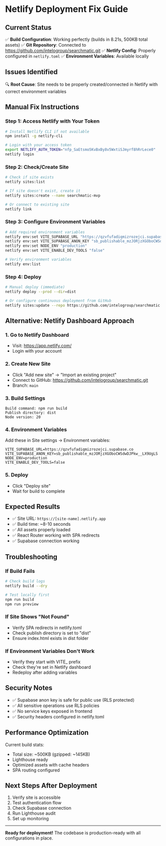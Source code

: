 # Netlify Deployment Fix Guide

## Current Status
✅ **Build Configuration**: Working perfectly (builds in 8.21s, 500KB total assets)
✅ **Git Repository**: Connected to https://github.com/intelogroup/searchmatic.git 
✅ **Netlify Config**: Properly configured in `netlify.toml`
✅ **Environment Variables**: Available locally

## Issues Identified
🔍 **Root Cause**: Site needs to be properly created/connected in Netlify with correct environment variables

## Manual Fix Instructions

### Step 1: Access Netlify with Your Token
```bash
# Install Netlify CLI if not available
npm install -g netlify-cli

# Login with your access token
export NETLIFY_AUTH_TOKEN="nfp_SaEtsmo5KvBxBy8v5WxtiSJmyrf8hRrLece0"
netlify login
```

### Step 2: Check/Create Site
```bash
# Check if site exists
netlify sites:list

# If site doesn't exist, create it
netlify sites:create --name searchmatic-mvp

# Or connect to existing site
netlify link
```

### Step 3: Configure Environment Variables
```bash
# Add required environment variables
netlify env:set VITE_SUPABASE_URL "https://qzvfufadiqmizrozejci.supabase.co"
netlify env:set VITE_SUPABASE_ANON_KEY "sb_publishable_mzJORjzXGOboCWSdwDJPkw__LX9UgLS"
netlify env:set NODE_ENV "production"
netlify env:set VITE_ENABLE_DEV_TOOLS "false"

# Verify environment variables
netlify env:list
```

### Step 4: Deploy
```bash
# Manual deploy (immediate)
netlify deploy --prod --dir=dist

# Or configure continuous deployment from GitHub
netlify sites:update --repo https://github.com/intelogroup/searchmatic.git
```

## Alternative: Netlify Dashboard Approach

### 1. Go to Netlify Dashboard
- Visit: https://app.netlify.com/
- Login with your account

### 2. Create New Site
- Click "Add new site" → "Import an existing project"
- Connect to GitHub: https://github.com/intelogroup/searchmatic.git
- Branch: `main`

### 3. Build Settings
```
Build command: npm run build
Publish directory: dist
Node version: 20
```

### 4. Environment Variables
Add these in Site settings → Environment variables:
```
VITE_SUPABASE_URL=https://qzvfufadiqmizrozejci.supabase.co
VITE_SUPABASE_ANON_KEY=sb_publishable_mzJORjzXGOboCWSdwDJPkw__LX9UgLS
NODE_ENV=production
VITE_ENABLE_DEV_TOOLS=false
```

### 5. Deploy
- Click "Deploy site"
- Wait for build to complete

## Expected Results
- ✅ Site URL: `https://[site-name].netlify.app`
- ✅ Build time: ~8-10 seconds
- ✅ All assets properly loaded
- ✅ React Router working with SPA redirects
- ✅ Supabase connection working

## Troubleshooting

### If Build Fails
```bash
# Check build logs
netlify build --dry

# Test locally first
npm run build
npm run preview
```

### If Site Shows "Not Found"
- Verify SPA redirects in netlify.toml
- Check publish directory is set to "dist"
- Ensure index.html exists in dist folder

### If Environment Variables Don't Work
- Verify they start with VITE_ prefix
- Check they're set in Netlify dashboard
- Redeploy after adding variables

## Security Notes
- ✅ Supabase anon key is safe for public use (RLS protected)
- ✅ All sensitive operations use RLS policies
- ✅ No service keys exposed in frontend
- ✅ Security headers configured in netlify.toml

## Performance Optimization
Current build stats:
- Total size: ~500KB (gzipped: ~145KB)
- Lighthouse ready
- Optimized assets with cache headers
- SPA routing configured

## Next Steps After Deployment
1. Verify site is accessible
2. Test authentication flow
3. Check Supabase connection
4. Run Lighthouse audit
5. Set up monitoring

---

**Ready for deployment!** The codebase is production-ready with all configurations in place.